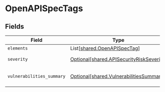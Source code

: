 # OpenAPISpecTags


## Fields

| Field                                                                                      | Type                                                                                       | Required                                                                                   | Description                                                                                |
| ------------------------------------------------------------------------------------------ | ------------------------------------------------------------------------------------------ | ------------------------------------------------------------------------------------------ | ------------------------------------------------------------------------------------------ |
| `elements`                                                                                 | List[[shared.OpenAPISpecTag](../../models/shared/openapispectag.md)]                       | :heavy_minus_sign:                                                                         | N/A                                                                                        |
| `severity`                                                                                 | [Optional[shared.APISecurityRiskSeverity]](../../models/shared/apisecurityriskseverity.md) | :heavy_minus_sign:                                                                         | An `enum`eration.                                                                          |
| `vulnerabilities_summary`                                                                  | [Optional[shared.VulnerabilitiesSummary]](../../models/shared/vulnerabilitiessummary.md)   | :heavy_minus_sign:                                                                         | Vulnerabilities summary by severity                                                        |